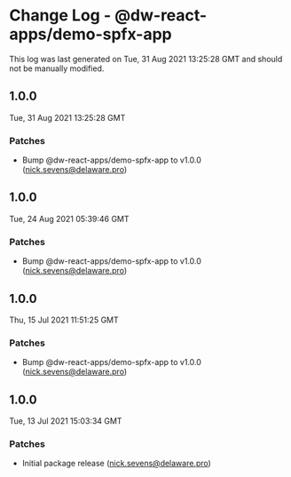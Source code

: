 # Change Log - @dw-react-apps/demo-spfx-app

This log was last generated on Tue, 31 Aug 2021 13:25:28 GMT and should not be manually modified.

<!-- Start content -->

## 1.0.0

Tue, 31 Aug 2021 13:25:28 GMT

### Patches

- Bump @dw-react-apps/demo-spfx-app to v1.0.0 (nick.sevens@delaware.pro)

## 1.0.0

Tue, 24 Aug 2021 05:39:46 GMT

### Patches

- Bump @dw-react-apps/demo-spfx-app to v1.0.0 (nick.sevens@delaware.pro)

## 1.0.0

Thu, 15 Jul 2021 11:51:25 GMT

### Patches

- Bump @dw-react-apps/demo-spfx-app to v1.0.0 (nick.sevens@delaware.pro)

## 1.0.0

Tue, 13 Jul 2021 15:03:34 GMT

### Patches

- Initial package release (nick.sevens@delaware.pro)
